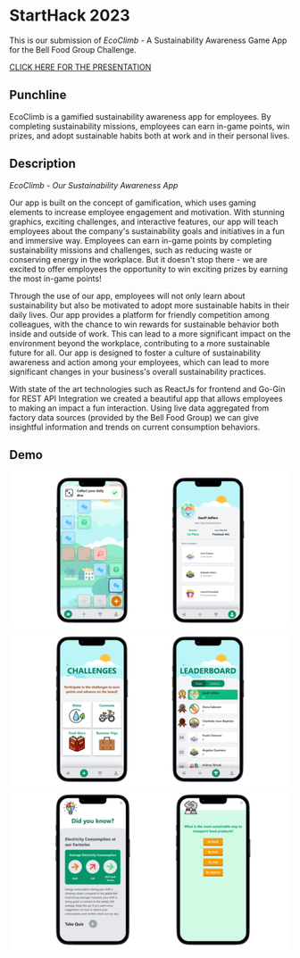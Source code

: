 # StartHack 2023

This is our submission of *EcoClimb* - A Sustainability Awareness Game App for the Bell Food Group Challenge.

[CLICK HERE FOR THE PRESENTATION](https://drive.google.com/drive/folders/1Sye_ip65uMWW3-JUcVcp4u-8RUOap4X2?usp=share_link)

## Punchline

EcoClimb is a gamified sustainability awareness app for employees. By completing sustainability missions, employees can earn in-game points, win prizes, and adopt sustainable habits both at work and in their personal lives.


## Description

*EcoClimb - Our Sustainability Awareness App*

Our app is built on the concept of gamification, which uses gaming elements to increase employee engagement and motivation. With stunning graphics, exciting challenges, and interactive features, our app will teach employees about the company's sustainability goals and initiatives in a fun and immersive way. Employees can earn in-game points by completing sustainability missions and challenges, such as reducing waste or conserving energy in the workplace. But it doesn't stop there - we are excited to offer employees the opportunity to win exciting prizes by earning the most in-game points!

Through the use of our app, employees will not only learn about sustainability but also be motivated to adopt more sustainable habits in their daily lives. Our app provides a platform for friendly competition among colleagues, with the chance to win rewards for sustainable behavior both inside and outside of work. This can lead to a more significant impact on the environment beyond the workplace, contributing to a more sustainable future for all. Our app is designed to foster a culture of sustainability awareness and action among your employees, which can lead to more significant changes in your business's overall sustainability practices.

With state of the art technologies such as ReactJs for frontend and Go-Gin for REST API Integration we created a beautiful app that allows employees to making an impact a fun interaction. Using live data aggregated from factory data sources (provided by the Bell Food Group) we can give insightful information and trends on current consumption behaviors. 


## Demo

![Screens](https://github.com/alexandernorth/starthack-2023/blob/main/images/screen1.png)
![Screens2](https://github.com/alexandernorth/starthack-2023/blob/main/images/screen2.png)
![Screens3](https://github.com/alexandernorth/starthack-2023/blob/main/images/screen3.png)
